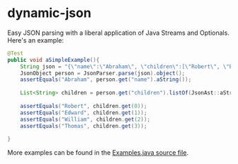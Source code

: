 # dynamic-json
Easy JSON parsing with a liberal application of Java Streams and Optionals.  Here's an example:

```java
@Test
public void aSimpleExample(){
    String json = "{\"name\":\"Abraham\", \"children\":[\"Robert\", \"Edward\", \"William\", \"Thomas\"]}";
    JsonObject person = JsonParser.parse(json).object();
    assertEquals("Abraham", person.get("name").aString());
    
    List<String> children = person.get("children").listOf(JsonAst::aString);
    
    assertEquals("Robert", children.get(0));
    assertEquals("Edward", children.get(1));
    assertEquals("William", children.get(2));
    assertEquals("Thomas", children.get(3));
    
}
```

More examples can be found in the <a href='https://github.com/cjdev/dynamic-json/blob/master/src/test/java/com/cj/dynamicjson/simplejson/Examples.java'>Examples.java source file</a>.

